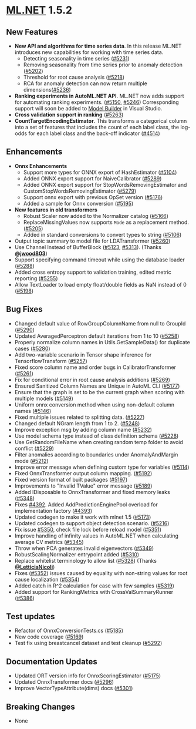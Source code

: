 # [ML.NET](http://dot.net/ml) 1.5.2

## **New Features**
- **New API and algorithms for time series data**. In this release ML.NET introduces new capabilities for working with time series data.
  - Detecting seasonality in time series  ([#5231](https://github.com/dotnet/machinelearning/pull/5231))
  - Removing seasonality from time series prior to anomaly detection ([#5202](https://github.com/dotnet/machinelearning/pull/5202))
  - Threshold for root cause analysis ([#5218](https://github.com/dotnet/machinelearning/pull/5218))
  - RCA for anomaly detection can now return multiple dimensions([#5236](https://github.com/dotnet/machinelearning/pull/5236))
- **Ranking experiments in AutoML.NET API**. ML.NET now adds support for automating ranking experiments. ([#5150](https://github.com/dotnet/machinelearning/pull/5150), [#5246](https://github.com/dotnet/machinelearning/pull/5246)) Corresponding support will soon be added to [Model Builder](https://dotnet.microsoft.com/apps/machinelearning-ai/ml-dotnet/model-builder) in Visual Studio.
- **Cross validation support in ranking** ([#5263](https://github.com/dotnet/machinelearning/pull/5263))
- **CountTargetEncodingEstimator**. This transforms a categorical column into a set of features that includes the count of each label class, the log-odds for each label class and the back-off indicator ([#4514](https://github.com/dotnet/machinelearning/pull/4514))

## **Enhancements**
- **Onnx Enhancements**
  - Support more types for ONNX export of HashEstimator ([#5104](https://github.com/dotnet/machinelearning/pull/5104))
  - Added ONNX export support for NaiveCalibrator ([#5289](https://github.com/dotnet/machinelearning/pull/5289))
  - Added ONNX export support for  StopWordsRemovingEstimator and CustomStopWordsRemovingEstimator ([#5279](https://github.com/dotnet/machinelearning/pull/5279))
  - Support onnx export with previous OpSet version ([#5176](https://github.com/dotnet/machinelearning/pull/5176))
  - Added a sample for Onnx conversion ([#5195](https://github.com/dotnet/machinelearning/pull/5195))
- **New features in old transformers**
  - Robust Scaler now added to the Normalizer catalog ([#5166](https://github.com/dotnet/machinelearning/pull/5166))
  - ReplaceMissingValues now supports `Mode` as a replacement method. ([#5205](https://github.com/dotnet/machinelearning/pull/5205))
  - Added in standard conversions to convert types to string ([#5106](https://github.com/dotnet/machinelearning/pull/5106))
- Output topic summary to model file for LDATransformer ([#5260](https://github.com/dotnet/machinelearning/pull/5260))
- Use Channel Instead of BufferBlock ([#5123](https://github.com/dotnet/machinelearning/pull/5123), [#5313](https://github.com/dotnet/machinelearning/pull/5313)). (Thanks [**@jwood803**](https://github.com/jwood803))
- Support specifying command timeout while using the database loader ([#5288](https://github.com/dotnet/machinelearning/pull/5288))
- Added cross entropy support to validation training, edited metric reporting ([#5255](https://github.com/dotnet/machinelearning/pull/5255))
- Allow TextLoader to load empty float/double fields as NaN instead of 0 ([#5198](https://github.com/dotnet/machinelearning/pull/5198))


## **Bug Fixes**
- Changed default value of RowGroupColumnName from null to GroupId ([#5290](https://github.com/dotnet/machinelearning/pull/5290))
- Updated AveragedPerceptron default iterations from 1 to 10 ([#5258](https://github.com/dotnet/machinelearning/pull/5258))
- Properly normalize column names in Utils.GetSampleData() for duplicate cases ([#5280](https://github.com/dotnet/machinelearning/pull/5280))
- Add two-variable scenario in Tensor shape inference for TensorflowTransform ([#5257](https://github.com/dotnet/machinelearning/pull/5257))
- Fixed score column name and order bugs in CalibratorTransformer ([#5261](https://github.com/dotnet/machinelearning/pull/5261))
- Fix for conditional error in root cause analysis additions ([#5269](https://github.com/dotnet/machinelearning/pull/5269))
- Ensured Sanitized Column Names are Unique in AutoML CLI ([#5177](https://github.com/dotnet/machinelearning/pull/5177))
- Ensure that the graph is set to be the current graph when scoring with multiple models ([#5149](https://github.com/dotnet/machinelearning/pull/5149))
- Uniform onnx conversion method when using non-default column names ([#5146](https://github.com/dotnet/machinelearning/pull/5146))
- Fixed multiple issues related to splitting data. ([#5227](https://github.com/dotnet/machinelearning/pull/5227))
- Changed default NGram length from 1 to 2. ([#5248](https://github.com/dotnet/machinelearning/pull/5248))
- Improve exception msg by adding column name ([#5232](https://github.com/dotnet/machinelearning/pull/5232))
- Use model schema type instead of class definition schema ([#5228](https://github.com/dotnet/machinelearning/pull/5228))
- Use GetRandomFileName when creating random temp folder to avoid conflict ([#5229](https://github.com/dotnet/machinelearning/pull/5229))
- Filter anomalies according to boundaries under AnomalyAndMargin mode ([#5212](https://github.com/dotnet/machinelearning/pull/5212))
- Improve error message when defining custom type for variables ([#5114](https://github.com/dotnet/machinelearning/pull/5114))
- Fixed OnnxTransformer output column mapping. ([#5192](https://github.com/dotnet/machinelearning/pull/5192))
- Fixed version format of built packages ([#5197](https://github.com/dotnet/machinelearning/pull/5197))
- Improvements to "Invalid TValue" error message ([#5189](https://github.com/dotnet/machinelearning/pull/5189))
- Added IDisposable to OnnxTransformer and fixed memory leaks ([#5348](https://github.com/dotnet/machinelearning/pull/5348))
- Fixes [#4392](https://github.com/dotnet/machinelearning/issues/4392). Added AddPredictionEnginePool overload for implementation factory ([#4393](https://github.com/dotnet/machinelearning/pull/4393))
- Updated codegen to make it work with mlnet 1.5  ([#5173](https://github.com/dotnet/machinelearning/pull/5173))
- Updated codegen to support object detection scenario. ([#5216](https://github.com/dotnet/machinelearning/pull/5216))
- Fix issue [#5350](https://github.com/dotnet/machinelearning/issues/5350), check file lock before reload model ([#5351](https://github.com/dotnet/machinelearning/pull/5351))
- Improve handling of infinity values in AutoML.NET when calculating average CV metrics ([#5345](https://github.com/dotnet/machinelearning/pull/5345))
- Throw when PCA generates invalid eigenvectors ([#5349](https://github.com/dotnet/machinelearning/pull/5349))
- RobustScalingNormalizer entrypoint added ([#5310](https://github.com/dotnet/machinelearning/pull/5310))
- Replace whitelist terminology to allow list ([#5328](https://github.com/dotnet/machinelearning/pull/5328)) (Thanks [**@LetticiaNicoli**](https://github.com/LetticiaNicoli))
- Fixes ([#5352](https://github.com/dotnet/machinelearning/issues/5352)) issues caused by equality with non-string values for root cause localization  ([#5354](https://github.com/dotnet/machinelearning/pull/5354))
- Added catch in R^2 calculation for case with few samples ([#5319](https://github.com/dotnet/machinelearning/pull/5319))
- Added support for RankingMetrics with CrossValSummaryRunner ([#5386](https://github.com/dotnet/machinelearning/pull/5386))


## **Test updates**
- Refactor of OnnxConversionTests.cs ([#5185](https://github.com/dotnet/machinelearning/pull/5185))
- New code coverage ([#5169](https://github.com/dotnet/machinelearning/pull/5169))
- Test fix using breastcancel dataset and test cleanup ([#5292](https://github.com/dotnet/machinelearning/pull/5292))

## **Documentation Updates**
- Updated ORT version info for OnnxScoringEstimator ([#5175](https://github.com/dotnet/machinelearning/pull/5175))
- Updated OnnxTransformer docs ([#5296](https://github.com/dotnet/machinelearning/pull/5296))
- Improve VectorTypeAttribute(dims) docs ([#5301](https://github.com/dotnet/machinelearning/pull/5301))

## **Breaking Changes**
- None
